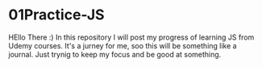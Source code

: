# 01Practice-JS

HEllo There :) 
In this repository
I will post my progress
of learning JS from Udemy courses.
It's a jurney for me,
soo this will be something like a journal.
Just trynig to keep my focus and be good at something. 

